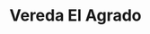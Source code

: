 ---
title: Vereda El Agrado
nombre_comunidad: Vereda El Agrado
municipio: Piendamó
departamento: Cauca
descripcion: >
  La vereda El Agrado está ubicada en el municipio de Piendamó en el
  Departamento del Cauca, es una comunidad campesina, con aproximadamente 200
  familia. La fuente de ingreso se centra en producción, comercialización de
  café principalmente, a nivel comunitario con las organizaciones como ADENSA,
  CHIPRE y la ACC. Se reconoce un grupo pequeño que trabajan con el gusano de
  seda y lo comercializa con COLSEDA. 

  En general en los predios de la mayoría de las familias cuentan con huerta
  caseras para la soberanía alimentaria. Hay un grupo de mujeres ahorradoras que
  requieren fortalecer sus procesos administrativos.
num_personas: 1000
num_familias: 250
min_distancia_casco_urbano: 45
km_distancia_casco_urbano: 11
vias_acceso: ' La forma de transportarse la comunidad es mediante jeeps en rutas desde Piendamó'
infraestructura_comunitaria:
  - |-
    * Escuela El Agrado
    * Salón JAC
    * Cancha futbol
    * Patio deportivo
    * Hogar infantil
notas_infraestructura_comunitaria: null
liderazgo_comunidad:
  - >-
    Se tiene un liderazgo en la Junta de Acción comunal de la vereda y cuenta
    con espacio de caseta comunal. Esta junta está organizada por comités. 

    Participación de asambleas y mingas de manera asertiva 

    Grupo de danza juvenil
  - |2
     campeonatos de futbol niños y adultos grupo cultural.
inclusion_diversidad_genero: |-
  Población mestiza
  Población con integrantes con algun tipo de discapacidad 
  Población diversa no es identificada hasta el momento.
comentarios_conectividad: Regular
punto_SOLE: IE El Carmen
comentarios_punto_SOLE:
  - https://padlet.com/comunidadelagrado/sole-el-agrado-3j9kwcarx602yuug
ppales_actividades_economicas_vocacion_productiva:
  - |-
    * Prácticas Agrícolas basadas en caficultura. 
    * Caña: cuentan con dos trapiches paneleros.
    * Cuatro familias trabajan en la cadena del gusano de seda.
comentarios_ppales_actividades_economicas_vocacion_productiva: null
comunidad_sostenible_uso_suelo: null
org_con_proyeccion: []
servicios_publicos_comunidades_focalizadas:
  - |-
    * Acueducto regional Piendamó - Morales. 
    * Energía eléctrica CEO.
comunidades_focalizadas_educacion_infraestructura_educativa:
  - >-
    La vereda cuenta con una institución educativa con énfasis agrícola hasta el
    grado quinto de primaria. Para el Bachillerato se dirigen a la institución
    educativa del  Carmen y San Isidro. 
comunidades_focalizadas_practicas_organizativas: []
conectividad_minima: Regular
iniciativas_priorizadas: []
org_focalizada: []
riesgo: null
otros_programas_USAID: []
alianzas_colaboradores:
  - |-
    * Familias en Acción. 
    * De Cero a Siempre.
posibilidad_iniciativas_conjuntas_aliados_2: []
actividades_ocio:
  - >-
    * Grupo cultural: tambores, flauta, guitarra, maracas. 

    * Carnavales, fiestas comunitarias. 

    * Grupo deportivo.

    * Fiesta religiosa del patrono  SAGRADO CORAZON esta actividad se realiza
    con fondos de la comunidad.

    * Comité fiestero (carnavales de Blancos y Negros)."
medios_comunicacion_narrativas_locales: []
num_visitas_realizadas: null
num_diagnosticos_rurales_participativos_realizados: null
infraestructura_salud_atencion_psicosocial: []
notas_infraestructura_salud_atencion_psicosocial: null
num_visitas_predio: null
url: /comunidad-focalizada/vereda-el-agrado
layout: single
download_file: /reportes/vereda-el-agrado.pdf

---